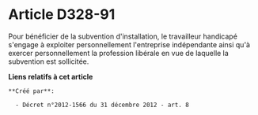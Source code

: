 # Article D328-91

Pour bénéficier de la subvention d'installation, le travailleur handicapé s'engage à exploiter personnellement l'entreprise
indépendante ainsi qu'à exercer personnellement la profession libérale en vue de laquelle la subvention est sollicitée.

**Liens relatifs à cet article**

	**Créé par**:

	  - Décret n°2012-1566 du 31 décembre 2012 - art. 8
